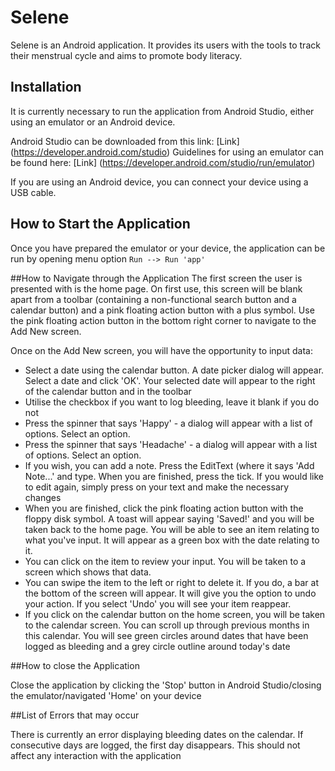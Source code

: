 # Selene

Selene is an Android application. It provides its users with the tools to track their menstrual cycle and aims
to promote body literacy.

## Installation

It is currently necessary to run the application from Android Studio, either using an emulator or an Android device.

Android Studio can be downloaded from this link: [Link] (https://developer.android.com/studio)
Guidelines for using an emulator can be found here: [Link] (https://developer.android.com/studio/run/emulator)

If you are using an Android device, you can connect your device using a USB cable.

## How to Start the Application
Once you have prepared the emulator or your device, the application can be run by opening menu option `Run --> Run 'app'`

##How to Navigate through the Application
The first screen the user is presented with is the home page. On first use, this screen will be blank apart from a toolbar (containing a
non-functional search button and a calendar button) and a pink floating action button with a plus symbol. Use the pink floating action
button in the bottom right corner to navigate to the Add New screen.

Once on the Add New screen, you will have the opportunity to input data:

* Select a date using the calendar button. A date picker dialog will appear. Select a date and click 'OK'. Your selected date will
appear to the right of the calendar button and in the toolbar
* Utilise the checkbox if you want to log bleeding, leave it blank if you do not
* Press the spinner that says 'Happy' - a dialog will appear with a list of options. Select an option.
* Press the spinner that says 'Headache' - a dialog will appear with a list of options. Select an option.
* If you wish, you can add a note. Press the EditText (where it says 'Add Note...' and type. When you are finished, press the tick.
    If you would like to edit again, simply press on your text and make the necessary changes
* When you are finished, click the pink floating action button with the floppy disk symbol. A toast will appear saying 'Saved!'
   and you will be taken back to the home page. You will be able to see an item relating to what you've input. It will appear
   as a green box with the date relating to it.
* You can click on the item to review your input. You will be taken to a screen which shows that data.
* You can swipe the item to the left or right to delete it. If you do, a bar at the bottom of the screen will appear.
    It will give you the option to undo your action. If you select 'Undo' you will see your item reappear.
* If you click on the calendar button on the home screen, you will be taken to the calendar screen. You can scroll up through
    previous months in this calendar. You will see green circles around dates that have been logged as bleeding and a grey
    circle outline around today's date

##How to close the Application

Close the application by clicking the 'Stop' button in Android Studio/closing the emulator/navigated 'Home' on your device

##List of Errors that may occur

There is currently an error displaying bleeding dates on the calendar. If consecutive days are logged, the first day
disappears. This should not affect any interaction with the application
